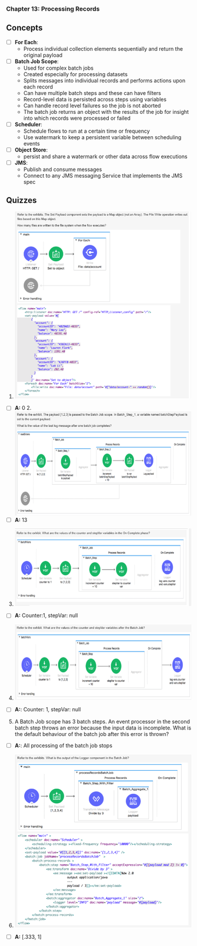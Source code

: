 ### Chapter 13: Processing Records
## Concepts
- [ ] **For Each**: 
    * Process individual collection elements sequentially and return the original payload
- [ ] **Batch Job Scope**:
    * Used for complex batch jobs
    * Created especially for processing datasets
    * Splits messages into individual records and performs actions upon each record
    * Can have multiple batch steps and these can have filters
    * Record-level data is persisted across steps using variables
    * Can handle record level failures so the job is not aborted
    * The batch job returns an object with the results of the job for insight into which records were processed or failed
- [ ] **Scheduler**:
    * Schedule flows to run at a certain time or frequency
    * Use watermark to keep a persistent variable between scheduling events
- [ ] **Object Store**:
    * persist and share a watermark or other data across flow executions
- [ ] **JMS**:
    * Publish and consume messages
    * Connect to any JMS messaging Service that implements the JMS spec 

## Quizzes
1. ![](https://github.com/kraynguyen1/LearningMulesoft/blob/main/Week5/c13-q1.png)
- [ ] **A:** 0
2.![](https://github.com/kraynguyen1/LearningMulesoft/blob/main/Week5/c13-q2.png)
- [ ] **A:** 13
3. ![](https://github.com/kraynguyen1/LearningMulesoft/blob/main/Week5/c13-q3.png)
- [ ] **A:** Counter:1, stepVar: null
4. ![](https://github.com/kraynguyen1/LearningMulesoft/blob/main/Week5/c13-q4.png)
- [ ] **A:**: Counter: 1, stepVar: null
5. A Batch Job scope has 3 batch steps. An event processor in the second batch step throws an error because the input data is incomplete. What is the default behaviour of the batch job after this error is thrown?
- [ ] **A:**: All processing of the batch job stops
6. ![](https://github.com/kraynguyen1/LearningMulesoft/blob/main/Week5/c13-q6.png)
- [ ] **A:** [.333, 1]









